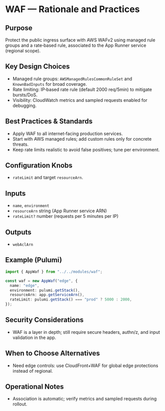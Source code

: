 # WAF — Rationale and Practices

## Purpose
Protect the public ingress surface with AWS WAFv2 using managed rule groups and a rate‑based rule, associated to the App Runner service (regional scope).

## Key Design Choices
- Managed rule groups: `AWSManagedRulesCommonRuleSet` and `KnownBadInputs` for broad coverage.
- Rate limiting: IP‑based rate rule (default 2000 req/5min) to mitigate bursts/DoS.
- Visibility: CloudWatch metrics and sampled requests enabled for debugging.

## Best Practices & Standards
- Apply WAF to all internet‑facing production services.
- Start with AWS managed rules; add custom rules only for concrete threats.
- Keep rate limits realistic to avoid false positives; tune per environment.

## Configuration Knobs
- `rateLimit` and target `resourceArn`.

## Inputs
- `name`, `environment`
- `resourceArn` string (App Runner service ARN)
- `rateLimit?` number (requests per 5 minutes per IP)

## Outputs
- `webAclArn`

## Example (Pulumi)
```ts
import { AppWaf } from "../../modules/waf";

const waf = new AppWaf("edge", {
  name: "edge",
  environment: pulumi.getStack(),
  resourceArn: app.getServiceArn(),
  rateLimit: pulumi.getStack() === "prod" ? 5000 : 2000,
});
```

## Security Considerations
- WAF is a layer in depth; still require secure headers, authn/z, and input validation in the app.

## When to Choose Alternatives
- Need edge controls: use CloudFront+WAF for global edge protections instead of regional.

## Operational Notes
- Association is automatic; verify metrics and sampled requests during rollout.

